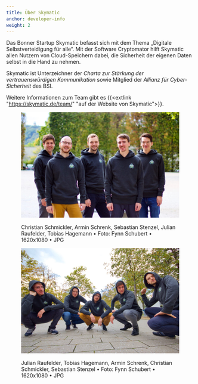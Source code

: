 ```yaml
---
title: Über Skymatic
anchor: developer-info
weight: 2
---
```

Das Bonner Startup Skymatic befasst sich mit dem Thema „Digitale Selbstverteidigung für alle“. Mit der Software Cryptomator hilft Skymatic allen Nutzern von Cloud-Speichern dabei, die Sicherheit der eigenen Daten selbst in die Hand zu nehmen.

Skymatic ist Unterzeichner der _Charta zur Stärkung der vertrauenswürdigen Kommunikation_ sowie Mitglied der _Allianz für Cyber-Sicherheit_ des BSI.

Weitere Informationen zum Team gibt es {{<extlink "https://skymatic.de/team/" "auf der Website von Skymatic">}}.

<div class="flex flex-wrap -mx-3">
  <div class="w-full px-3 lg:w-1/2">
    <figure class="rounded shadow bg-white text-center p-2 mb-8">
      <a href="/presskit/skymatic-team-1.jpg"><img class="inline-block mb-2" src="/presskit/skymatic-team-1.jpg" alt="Christian Schmickler, Armin Schrenk, Sebastian Stenzel, Julian Raufelder, Tobias Hagemann"/></a>
      <figcaption>
        <p class="text-sm text-gray-500 mb-0">Christian Schmickler, Armin Schrenk, Sebastian Stenzel, Julian Raufelder, Tobias Hagemann • Foto: Fynn Schubert • 1620x1080 • JPG</p>
      </figcaption>
    </figure>
  </div>
  <div class="w-full px-3 lg:w-1/2">
    <figure class="rounded shadow bg-white text-center p-2 mb-8">
      <a href="/presskit/skymatic-team-2.jpg"><img class="inline-block mb-2" src="/presskit/skymatic-team-2.jpg" alt="Julian Raufelder, Tobias Hagemann, Armin Schrenk, Christian Schmickler, Sebastian Stenzel"/></a>
      <figcaption>
        <p class="text-sm text-gray-500 mb-0">Julian Raufelder, Tobias Hagemann, Armin Schrenk, Christian Schmickler, Sebastian Stenzel • Foto: Fynn Schubert • 1620x1080 • JPG</p>
      </figcaption>
    </figure>
  </div>
</div>

